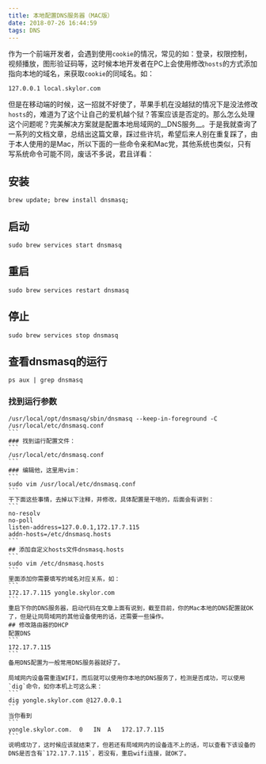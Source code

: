 ```yaml
---
title: 本地配置DNS服务器（MAC版）
date: 2018-07-26 16:44:59
tags: DNS
---
```


作为一个前端开发者，会遇到使用`cookie`的情况，常见的如：登录，权限控制，视频播放，图形验证码等，这时候本地开发者在PC上会使用修改`hosts`的方式添加指向本地的域名，来获取`cookie`的同域名。如：
```
127.0.0.1 local.skylor.com
```
但是在移动端的时候，这一招就不好使了，苹果手机在没越狱的情况下是没法修改`hosts`的，难道为了这个让自己的爱机越个狱？答案应该是否定的。那么怎么处理这个问题呢？完美解决方案就是配置本地局域网的__DNS服务__。于是我就查询了一系列的文档文章，总结出这篇文章，踩过些许坑，希望后来人别在重复踩了，由于本人使用的是Mac，所以下面的一些命令亲和Mac党，其他系统也类似，只有写系统命令可能不同，废话不多说，君且详看：

## 安装
```
brew update; brew install dnsmasq;
```
## 启动
```
sudo brew services start dnsmasq
```
## 重启
```
sudo brew services restart dnsmasq
```
## 停止
```
sudo brew services stop dnsmasq
```
## 查看dnsmasq的运行
```
ps aux | grep dnsmasq
```
### 找到运行参数
````
/usr/local/opt/dnsmasq/sbin/dnsmasq --keep-in-foreground -C /usr/local/etc/dnsmasq.conf
```
### 找到运行配置文件：
```
/usr/local/etc/dnsmasq.conf
```
### 编辑他，这里用vim：
```
sudo vim /usr/local/etc/dnsmasq.conf
```
干下面这些事情，去掉以下注释，并修改，具体配置是干啥的，后面会有讲到：
```
no-resolv
no-poll
listen-address=127.0.0.1,172.17.7.115
addn-hosts=/etc/dnsmasq.hosts
```
## 添加自定义hosts文件dnsmasq.hosts
```
sudo vim /etc/dnsmasq.hosts
```
里面添加你需要填写的域名对应关系，如：
```
172.17.7.115 yongle.skylor.com
```
重启下你的DNS服务器，启动代码在文章上面有说到，截至目前，你的Mac本地的DNS配置就OK了，但是让同局域网的其他设备使用的话，还需要一些操作。
## 修改路由器的DHCP
配置DNS
```
172.17.7.115
```
备用DNS配置为一般常用DNS服务器就好了。

局域网内设备需重连WIFI，而后就可以使用你本地的DNS服务了，检测是否成功，可以使用`dig`命令，如你本机上可这么来：
```
dig yongle.skylor.com @127.0.0.1
```
当你看到
```
yongle.skylor.com.	0	IN	A	172.17.7.115
```
说明成功了，这时候应该就结束了，但若还有局域网内的设备连不上的话，可以查看下该设备的DNS是否含有`172.17.7.115`，若没有，重启wifi连接，就OK了。
